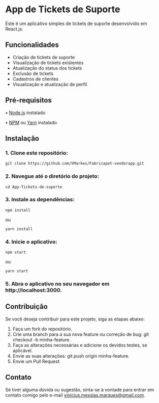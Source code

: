 # App de Tickets de Suporte

Este é um aplicativo simples de tickets de suporte desenvolvido em React.js.

## Funcionalidades

- Criação de tickets de suporte
- Visualização de tickets existentes
- Atualização do status dos tickets
- Exclusão de tickets
- Cadastros de clientes
- Visualização e atualização de perfil

## Pré-requisitos
<p>• <a href="https://nodejs.org/en">Node.js</a> instalado</p>
<p>• <a href="https://www.npmjs.com/">NPM</a> ou <a href="https://yarnpkg.com/">Yarn</a> instalado</p>

## Instalação
### 1. Clone este repositório:
```
git clone https://github.com/VMarkes/Fabricapet-vendorapp.git
```

### 2. Navegue até o diretório do projeto:
```
cd App-Tickets-de-suporte
```

### 3. Instale as dependências:
```
npm install
```
ou
```
yarn install
```

### 4. Inicie o aplicativo:
```
npm start
```
ou
```
yarn start
```

### 5. Abra o aplicativo no seu navegador em http://localhost:3000.

## Contribuição
Se você deseja contribuir para este projeto, siga as etapas abaixo:

1. Faça um fork do repositório.
2. Crie uma branch para a sua nova feature ou correção de bug: git checkout -b minha-feature.
3. Faça as alterações necessárias e adicione os devidos testes, se aplicável.
4. Envie as suas alterações: git push origin minha-feature.
5. Envie um Pull Request.

## Contato
Se tiver alguma dúvida ou sugestão, sinta-se à vontade para entrar em contato comigo pelo e-mail vinicius.messias.marques@gmail.com.

